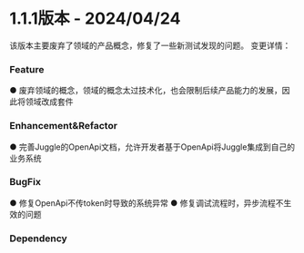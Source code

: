 # 1.1.1版本 - 2024/04/24

该版本主要废弃了领域的产品概念，修复了一些新测试发现的问题。
变更详情：

### Feature

● 废弃领域的概念，领域的概念太过技术化，也会限制后续产品能力的发展，因此将领域改成套件


### Enhancement&Refactor

● 完善Juggle的OpenApi文档，允许开发者基于OpenApi将Juggle集成到自己的业务系统

### BugFix

● 修复OpenApi不传token时导致的系统异常
● 修复调试流程时，异步流程不生效的问题

### Dependency
